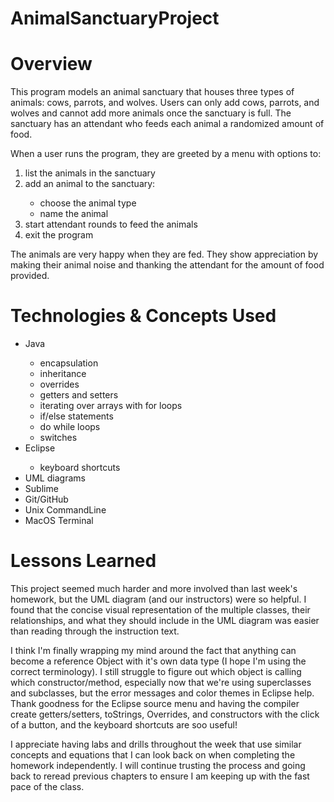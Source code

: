 # AnimalSanctuaryProject

# Overview
This program models an animal sanctuary that houses three types of animals: cows, parrots, and wolves. Users can only add cows, parrots, and wolves and cannot add more animals once the sanctuary is full. The sanctuary has an attendant who feeds each animal a randomized amount of food. 

When a user runs the program, they are greeted by a menu with options to:<ol><li>list the animals in the sanctuary</li><li>add an animal to the sanctuary:</li><ul><li>choose the animal type</li><li>name the animal</li></ul><li>start attendant rounds to feed the animals</li><li>exit the program</li></ol>

The animals are very happy when they are fed. They show appreciation by making their animal noise and thanking the attendant for the amount of food provided.

# Technologies & Concepts Used
<ul><li>Java</li><ul>
	<li>encapsulation</li>
	<li>inheritance</li>
	<li>overrides</li>
	<li>getters and setters</li>
	<li>iterating over arrays with for loops</li>
	<li>if/else statements</li>
	<li>do while loops</li>
	<li>switches</li></ul>
<li>Eclipse</li><ul>
<li>keyboard shortcuts</li></ul>
<li>UML diagrams</li>
<li>Sublime</li>
<li>Git/GitHub</li>
<li>Unix CommandLine</li>
<li>MacOS Terminal</li>
</ul>

# Lessons Learned
This project seemed much harder and more involved than last week's homework, but the UML diagram (and our instructors) were so helpful. I found that the concise visual representation of the multiple classes, their relationships, and what they should include in the UML diagram was easier than reading through the instruction text. 

I think I'm finally wrapping my mind around the fact that anything can become a reference Object with it's own data type (I hope I'm using the correct terminology). I still struggle to figure out which object is calling which constructor/method, especially now that we're using superclasses and subclasses, but the error messages and color themes in Eclipse help. Thank goodness for the Eclipse source menu and having the compiler create getters/setters, toStrings, Overrides, and constructors with the click of a button, and the keyboard shortcuts are soo useful!

I appreciate having labs and drills throughout the week that use similar concepts and equations that I can look back on when completing the homework independently. I will continue trusting the process and going back to reread previous chapters to ensure I am keeping up with the fast pace of the class.
